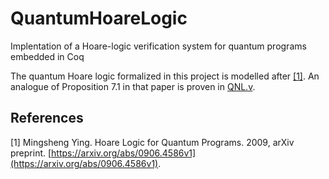 # QuantumHoareLogic
Implentation of a Hoare-logic verification system for quantum programs embedded in Coq

The quantum Hoare logic formalized in this project is modelled after [[1]](#1). An analogue of Proposition 7.1 in that paper is proven in [QNL.v](theories/QNL.v).

## References
<a id="1">[1]</a> 
Mingsheng Ying. Hoare Logic for Quantum Programs. 2009, arXiv preprint. [https://arxiv.org/abs/0906.4586v1](https://arxiv.org/abs/0906.4586v1).